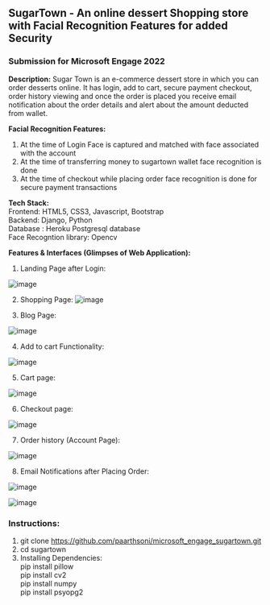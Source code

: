  <b><h2>SugarTown - An online dessert Shopping store with Facial Recognition Features for added Security</h2></b>

<b><h3>Submission for Microsoft Engage 2022</b></h3>

<b>Description:</b> Sugar Town is an e-commerce dessert store in which you can order desserts online. It has login, add to cart, secure payment checkout, order history viewing  and once the order is placed you receive email notification about the order details and alert about the amount deducted from wallet. 

<b>Facial Recognition Features:</b>
1) At the time of Login Face is captured and matched with face associated with the account
2) At the time of transferring money to sugartown wallet face recognition is done
3) At the time of checkout while placing order face recognition is done for secure  payment transactions



<b>Tech Stack:</b><br/>
Frontend: HTML5, CSS3, Javascript, Bootstrap<br />
Backend: Django, Python<br />
Database : Heroku Postgresql database<br />
Face Recogntion library: Opencv<br />


<b>Features & Interfaces (Glimpses of Web Application):</b>

1) Landing Page after Login:

![image](https://user-images.githubusercontent.com/71220869/170699915-85365584-80b7-406f-a390-58243b5b6fd1.png)

2) Shopping Page:
![image](https://user-images.githubusercontent.com/71220869/170700478-36cd5c74-586e-4334-83ff-0149bf572a31.png)

3) Blog Page:

![image](https://user-images.githubusercontent.com/71220869/170700633-c2bdd1de-2862-4a99-8204-996d962205d6.png)

4) Add to cart Functionality:

![image](https://user-images.githubusercontent.com/71220869/170700897-226fd630-238d-4132-92d5-d0f7483d5d4c.png)

5) Cart page:

![image](https://user-images.githubusercontent.com/71220869/170701037-83535a8c-5c5e-4ac6-a21f-c5bd59db72aa.png)

6) Checkout page:

![image](https://user-images.githubusercontent.com/71220869/170701424-5e21fdd0-e42b-47fd-99f8-459422c49166.png)

7) Order history (Account Page):

![image](https://user-images.githubusercontent.com/71220869/170701613-0af58d2d-5d8f-45cd-9bdf-d52fb45b38ff.png)

8) Email Notifications after Placing Order:

![image](https://user-images.githubusercontent.com/71220869/170705543-fc159788-8bae-47bf-8d75-df4c81aeede5.png)


![image](https://user-images.githubusercontent.com/71220869/170705632-8494874f-b26a-4c31-bb87-42277f28c8e3.png)



<b><h3>Instructions:</h3></b>

1) git clone https://github.com/paarthsoni/microsoft_engage_sugartown.git
2) cd sugartown
3) Installing Dependencies:<br />
    pip install pillow <br />
    pip install cv2      
    pip install numpy <br />
    pip install psyopg2 <br />
        




